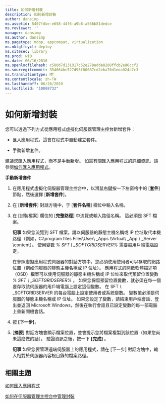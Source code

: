 ```yaml
---
title: 如何新增封裝
description: 如何新增封裝
author: dansimp
ms.assetid: 5407fdbe-e658-44f6-a9b8-a566b81dedce
ms.reviewer: ''
manager: dansimp
ms.author: dansimp
ms.pagetype: mdop, appcompat, virtualization
ms.mktglfcycl: deploy
ms.sitesec: library
ms.prod: w10
ms.date: 06/16/2016
ms.openlocfilehash: c580d7d131017c52e278adda0208ffcb2e86ccf2
ms.sourcegitcommit: 354664bc527d93f80687cd2eba70d1eea024c7c3
ms.translationtype: MT
ms.contentlocale: zh-TW
ms.lasthandoff: 06/26/2020
ms.locfileid: "10808732"
---
```

# 如何新增封裝


您可以透過下列方式從應用程式虛擬化伺服器管理主控台新增套件：

-   匯入應用程式，這會在程式中自動建立套件。

-   手動新增套件。

建議您匯入應用程式，而不是手動新增。 如需有關匯入應用程式的詳細資訊，請參閱[如何匯入應用程式](how-to-import-an-applicationserver.md)。

**手動新增套件**

1.  在應用程式虛擬化伺服器管理主控台中，以滑鼠右鍵按一下左窗格中的 [**套件**] 節點，然後選擇 [**新增套件**]。

2.  在 [**新增套件**] 對話方塊中，于 [**套件名稱**] 欄位中輸入名稱。

3.  在 [封裝檔案] 欄位的 [**完整路徑**] 中流覽或輸入路徑名稱。 這必須是 SFT 檔案。

    **記事** 如果您流覽到 SFT 檔案，請以伺服器的靜態主機名稱或 IP 位址取代本機路徑（例如，C:\\program files Files\\User\ _Apps \\Virtual\ _App \ _Server \\content）。 使用變數 *% SFT \ _SOFTGRIDSERVER%* 需要每用戶端電腦設定。

    在參照虛擬應用程式伺服器的對話方塊中，您必須使用使用者可以存取的網路位置（例如伺服器的靜態主機名稱或 IP 位址）。 應用程式的開啟軟體描述項（OSD）檔案可以使用伺服器的靜態主機名稱或 IP 位址來取代預留位置變數 *% SFT \ _SOFTGRIDSERER%* 。 如果您保留預留位置變數，就必須在每一個要存取該伺服器的用戶端電腦上設定這個變數。 在 SFT \ _SOFTGRIDSERVER 的每台電腦上設定使用者或系統變數。 變數值必須是伺服器的靜態主機名稱或 IP 位址。 如果您設定了變數，請結束用戶端會話、登出並返回 Microsoft Windows，然後在執行會話且已設定變數的每一部電腦上重新開機會話。

     

4.  按 **\[下一步\]**。

5.  [**摘要**] 對話方塊會顯示檔案位置，並會提示您將檔案複製到該位置（如果您尚未這麼做的話）。 驗證資訊之後，按一下 **[完成]** 。

    **記事** 如果您要管理遠端伺服器上的應用程式，請在 [下一步] 對話方塊中，輸入相對於伺服器內容根目錄的檔案路徑。

     

## 相關主題


[如何匯入應用程式](how-to-import-an-applicationserver.md)

[如何在伺服器管理主控台中管理封裝](how-to-manage-packages-in-the-server-management-console.md)

 

 





